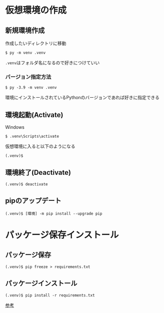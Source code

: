 # 仮想環境の作成

## 新規環境作成

作成したいディレクトリに移動

```
$ py -m venv .venv
```

`.venv`はフォルダ名になるので好きにつけていい

### バージョン指定方法

```
$ py -3.9 -m venv .venv
```

環境にインストールされているPythonのバージョンであれば好きに指定できる

## 環境起動(Activate)

Windows
```
$ .venv\Scripts\activate
```

仮想環境に入ると以下のようになる

```
(.venv)$
```

## 環境終了(Deactivate)

```
(.venv)$ deactivate
```

## pipのアップデート
```
(.venv)$ [環境] -m pip install --upgrade pip
```

# パッケージ保存インストール

## パッケージ保存

```
(.venv)$ pip freeze > requirements.txt
```

## パッケージインストール
```
(.venv)$ pip install -r requirements.txt
```

[参考](https://www.python.jp/install/windows/venv.html)
